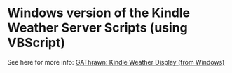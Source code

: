 # Windows version of the Kindle Weather Server Scripts (using VBScript)

See here for more info: [GAThrawn: Kindle Weather Display (from Windows)](http://gathrawn.jard.co.uk/2013/06/kindle-weather-display-from-windows.html)